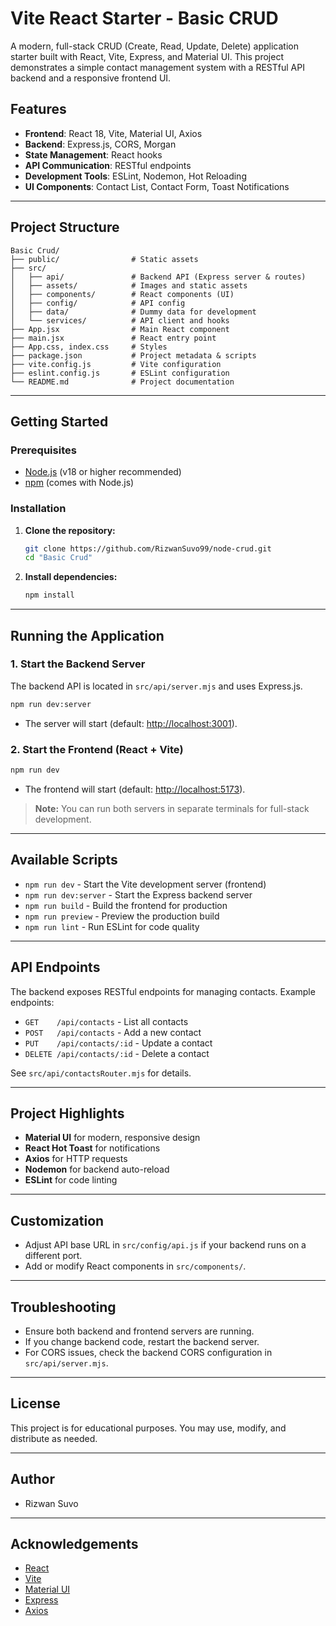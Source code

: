 # Vite React Starter - Basic CRUD

A modern, full-stack CRUD (Create, Read, Update, Delete) application starter built with React, Vite, Express, and Material UI. This project demonstrates a simple contact management system with a RESTful API backend and a responsive frontend UI.

## Features

- **Frontend**: React 18, Vite, Material UI, Axios
- **Backend**: Express.js, CORS, Morgan
- **State Management**: React hooks
- **API Communication**: RESTful endpoints
- **Development Tools**: ESLint, Nodemon, Hot Reloading
- **UI Components**: Contact List, Contact Form, Toast Notifications

---

## Project Structure

```
Basic Crud/
├── public/                # Static assets
├── src/
│   ├── api/               # Backend API (Express server & routes)
│   ├── assets/            # Images and static assets
│   ├── components/        # React components (UI)
│   ├── config/            # API config
│   ├── data/              # Dummy data for development
│   └── services/          # API client and hooks
├── App.jsx                # Main React component
├── main.jsx               # React entry point
├── App.css, index.css     # Styles
├── package.json           # Project metadata & scripts
├── vite.config.js         # Vite configuration
├── eslint.config.js       # ESLint configuration
└── README.md              # Project documentation
```

---

## Getting Started

### Prerequisites

- [Node.js](https://nodejs.org/) (v18 or higher recommended)
- [npm](https://www.npmjs.com/) (comes with Node.js)

### Installation

1. **Clone the repository:**

   ```bash
   git clone https://github.com/RizwanSuvo99/node-crud.git
   cd "Basic Crud"
   ```

2. **Install dependencies:**
   ```bash
   npm install
   ```

---

## Running the Application

### 1. Start the Backend Server

The backend API is located in `src/api/server.mjs` and uses Express.js.

```bash
npm run dev:server
```

- The server will start (default: [http://localhost:3001](http://localhost:8080)).

### 2. Start the Frontend (React + Vite)

```bash
npm run dev
```

- The frontend will start (default: [http://localhost:5173](http://localhost:5173)).

> **Note:** You can run both servers in separate terminals for full-stack development.

---

## Available Scripts

- `npm run dev` - Start the Vite development server (frontend)
- `npm run dev:server` - Start the Express backend server
- `npm run build` - Build the frontend for production
- `npm run preview` - Preview the production build
- `npm run lint` - Run ESLint for code quality

---

## API Endpoints

The backend exposes RESTful endpoints for managing contacts. Example endpoints:

- `GET    /api/contacts` - List all contacts
- `POST   /api/contacts` - Add a new contact
- `PUT    /api/contacts/:id` - Update a contact
- `DELETE /api/contacts/:id` - Delete a contact

See `src/api/contactsRouter.mjs` for details.

---

## Project Highlights

- **Material UI** for modern, responsive design
- **React Hot Toast** for notifications
- **Axios** for HTTP requests
- **Nodemon** for backend auto-reload
- **ESLint** for code linting

---

## Customization

- Adjust API base URL in `src/config/api.js` if your backend runs on a different port.
- Add or modify React components in `src/components/`.

---

## Troubleshooting

- Ensure both backend and frontend servers are running.
- If you change backend code, restart the backend server.
- For CORS issues, check the backend CORS configuration in `src/api/server.mjs`.

---

## License

This project is for educational purposes. You may use, modify, and distribute as needed.

---

## Author

- Rizwan Suvo

---

## Acknowledgements

- [React](https://react.dev/)
- [Vite](https://vitejs.dev/)
- [Material UI](https://mui.com/)
- [Express](https://expressjs.com/)
- [Axios](https://axios-http.com/)
